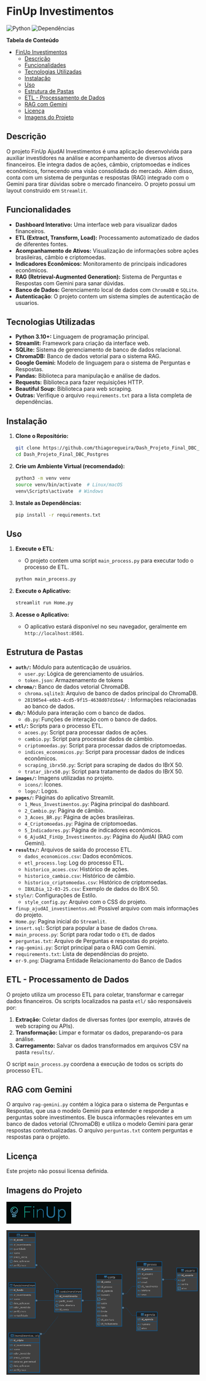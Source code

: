 # FinUp Investimentos

![Python](https://img.shields.io/badge/Python-3.10+-blue)
![Dependências](https://img.shields.io/badge/Dependências-instaladas-brightgreen)

**Tabela de Conteúdo**

- [FinUp Investimentos](#finup-investimentos)
  - [Descrição](#descrição)
  - [Funcionalidades](#funcionalidades)
  - [Tecnologias Utilizadas](#tecnologias-utilizadas)
  - [Instalação](#instalação)
  - [Uso](#uso)
  - [Estrutura de Pastas](#estrutura-de-pastas)
  - [ETL - Processamento de Dados](#etl---processamento-de-dados)
  - [RAG com Gemini](#rag-com-gemini)
  - [Licença](#licença)
  - [Imagens do Projeto](#imagens-do-projeto)

## Descrição

O projeto FinUp AjudAI Investimentos é uma aplicação desenvolvida para auxiliar investidores na análise e acompanhamento de diversos ativos financeiros. Ele integra dados de ações, câmbio, criptomoedas e índices econômicos, fornecendo uma visão consolidada do mercado. Além disso, conta com um sistema de perguntas e respostas (RAG) integrado com o Gemini para tirar dúvidas sobre o mercado financeiro. O projeto possui um layout construido em `Streamlit`.

## Funcionalidades

- **Dashboard Interativo:** Uma interface web para visualizar dados financeiros.
- **ETL (Extract, Transform, Load):** Processamento automatizado de dados de diferentes fontes.
- **Acompanhamento de Ativos:** Visualização de informações sobre ações brasileiras, câmbio e criptomoedas.
- **Indicadores Econômicos:** Monitoramento de principais indicadores econômicos.
- **RAG (Retrieval-Augmented Generation):** Sistema de Perguntas e Respostas com Gemini para sanar dúvidas.
- **Banco de Dados:** Gerenciamento local de dados com `ChromaDB` e `SQLite`.
- **Autenticação**: O projeto contem um sistema simples de autenticação de usuarios.

## Tecnologias Utilizadas

- **Python 3.10+:** Linguagem de programação principal.
- **Streamlit:** Framework para criação da interface web.
- **SQLite:** Sistema de gerenciamento de banco de dados relacional.
- **ChromaDB:** Banco de dados vetorial para o sistema RAG.
- **Google Gemini:** Modelo de linguagem para o sistema de Perguntas e Respostas.
- **Pandas:** Biblioteca para manipulação e análise de dados.
- **Requests:** Biblioteca para fazer requisições HTTP.
- **Beautiful Soup:** Biblioteca para web scraping.
- **Outras:** Verifique o arquivo `requirements.txt` para a lista completa de dependências.

## Instalação

1. **Clone o Repositório:**

    ```bash
    git clone https://github.com/thiagoregueira/Dash_Projeto_Final_DBC_Postgres
    cd Dash_Projeto_Final_DBC_Postgres
    ```

2. **Crie um Ambiente Virtual (recomendado):**

    ```bash
    python3 -m venv venv
    source venv/bin/activate  # Linux/macOS
    venv\Scripts\activate  # Windows
    ```

3. **Instale as Dependências:**

    ```bash
    pip install -r requirements.txt
    ```

## Uso

1. **Execute o ETL**:
    - O projeto contem uma script `main_process.py` para executar todo o processo de ETL.

    ```bash
    python main_process.py
    ```

2. **Execute o Aplicativo:**

    ```bash
    streamlit run Home.py
    ```

3. **Acesse o Aplicativo:**
    - O aplicativo estará disponível no seu navegador, geralmente em `http://localhost:8501`.

## Estrutura de Pastas

- **`auth/`:** Módulo para autenticação de usuários.
  - `user.py`: Lógica de gerenciamento de usuários.
  - `token.json`: Armazenamento de tokens
- **`chroma/`:** Banco de dados vetorial ChromaDB.
  - `chroma.sqlite3`: Arquivo de banco de dados principal do ChromaDB.
  - `281905e4-e6b3-4cd5-9f15-4638d07d16e4/` : Informações relacionadas ao banco de dados.
- **`db/`:** Módulo para interação com o banco de dados.
  - `db.py`: Funções de interação com o banco de dados.
- **`etl/`:** Scripts para o processo ETL.
  - `acoes.py`: Script para processar dados de ações.
  - `cambio.py`: Script para processar dados de câmbio.
  - `criptomoedas.py`: Script para processar dados de criptomoedas.
  - `indices_economicos.py`: Script para processar dados de índices econômicos.
  - `scraping_ibrx50.py`: Script para scraping de dados do IBrX 50.
  - `tratar_ibrx50.py`: Script para tratamento de dados do IBrX 50.
- **`images/`:** Imagens utilizadas no projeto.
  - `icons/`: Ícones.
  - `logo/`: Logos.
- **`pages/`:** Páginas do aplicativo Streamlit.
  - `1_Meus_Investimentos.py`: Página principal do dashboard.
  - `2_Cambio.py`: Página de câmbio.
  - `3_Acoes_BR.py`: Página de ações brasileiras.
  - `4_Criptomoedas.py`: Página de criptomoedas.
  - `5_Indicadores.py`: Página de indicadores econômicos.
  - `6_AjudAI_FinUp_Investimentos.py`: Página do AjudAI (RAG com Gemini).
- **`results/`:** Arquivos de saída do processo ETL.
  - `dados_economicos.csv`: Dados econômicos.
  - `etl_process.log`: Log do processo ETL.
  - `historico_acoes.csv`: Histórico de ações.
  - `historico_cambio.csv`: Histórico de câmbio.
  - `historico_criptomoedas.csv`: Histórico de criptomoedas.
  - `IBXLDia_12-03-25.csv`: Exemplo de dados do IBrX 50.
- `style/`: Configurações de Estilo.
  - `style_config.py`: Arquivo com o CSS do projeto.
- `finup_ajudAI_investimentos.md`: Possivel arquivo com mais informações do projeto.
- `Home.py`: Pagina inicial do `Streamlit`.
- `insert.sql`: Script para popular a base de dados `Chroma`.
- `main_process.py`: Script para rodar todo o `ETL` de dados
- `perguntas.txt`: Arquivo de Perguntas e respostas do projeto.
- `rag-gemini.py`: Script principal para o RAG com Gemini.
- `requirements.txt`: Lista de dependências do projeto.
- `er-9.png`: Diagrama Entidade Relacionamento do Banco de Dados

## ETL - Processamento de Dados

O projeto utiliza um processo ETL para coletar, transformar e carregar dados financeiros. Os scripts localizados na pasta `etl/` são responsáveis por:

1. **Extração:** Coletar dados de diversas fontes (por exemplo, através de web scraping ou APIs).
2. **Transformação:** Limpar e formatar os dados, preparando-os para análise.
3. **Carregamento:** Salvar os dados transformados em arquivos CSV na pasta `results/`.

O script `main_process.py` coordena a execução de todos os scripts do processo ETL.

## RAG com Gemini

O arquivo `rag-gemini.py` contém a lógica para o sistema de Perguntas e Respostas, que usa o modelo Gemini para entender e responder a perguntas sobre investimentos. Ele busca informações relevantes em um banco de dados vetorial (ChromaDB) e utiliza o modelo Gemini para gerar respostas contextualizadas.
O arquivo `perguntas.txt` contem perguntas e respostas para o projeto.

## Licença

Este projeto não possui licensa definida.

## Imagens do Projeto

![Logo do Projeto](./images/logo/logo.png)

![Imagem do Diagrama](./er-9.png)
